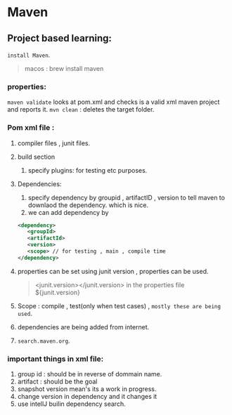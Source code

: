 # Maven

## Project based learning:

`install Maven`.

> macos : brew install maven

### properties:

`maven validate` looks at pom.xml and checks is a valid xml maven project and reports it.
`mvn clean` : deletes the target folder.

### Pom xml file :

1. compiler files , junit files.
2. build section
   1. specify plugins: for testing etc purposes.
3. Dependencies:
   1. specify dependency by groupid , artifactID , version to tell maven to downlaod the dependency. which is nice.
   2. we can add dependency by
   ```xml
   <dependency>
      <groupId>
      <artifactId>
      <version>
      <scope> // for testing , main , compile time
   </dependency>
   ```
4. properties can be set using junit version , properties can be used.

   > <junit.version></junit.version> in the properties file
   > <version>${junit.version}</version>

5. Scope : compile , test(only when test cases) , `mostly these are being used`.

6. dependencies are being added from internet.
7. `search.maven.org`.

### important things in xml file:

1. group id : should be in reverse of dommain name.
2. artifact : should be the goal
3. snapshot version mean's its a work in progress.
4. change version in dependency and it changes it
5. use intellJ builin dependency search.
